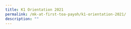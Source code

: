 ```yaml
---
title: K1 Orientation 2021
permalink: /mk-at-first-toa-payoh/k1-orientation-2021/
description: ""
---
```

